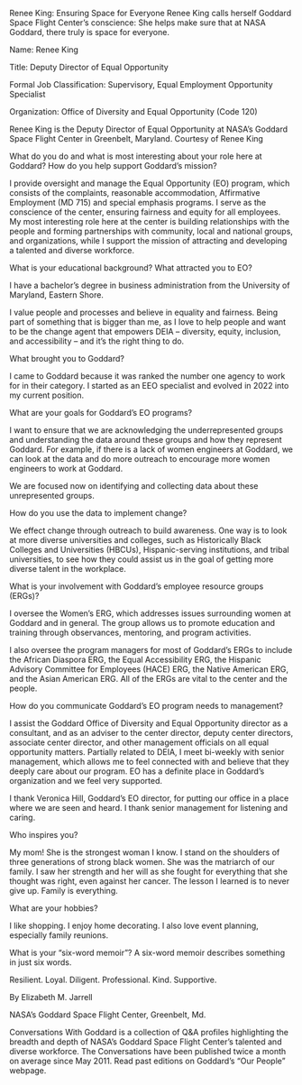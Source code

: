 Renee King: Ensuring Space for Everyone 
 Renee King calls herself Goddard Space Flight Center’s conscience: She helps make sure that at NASA Goddard, there truly is space for everyone.

Name: Renee King

Title: Deputy Director of Equal Opportunity

Formal Job Classification: Supervisory, Equal Employment Opportunity Specialist

Organization: Office of Diversity and Equal Opportunity (Code 120)

Renee King is the Deputy Director of Equal Opportunity at NASA’s Goddard Space Flight Center in Greenbelt, Maryland. Courtesy of Renee King

What do you do and what is most interesting about your role here at Goddard? How do you help support Goddard’s mission?

I provide oversight and manage the Equal Opportunity (EO) program, which consists of the complaints, reasonable accommodation, Affirmative Employment (MD 715) and special emphasis programs. I serve as the conscience of the center, ensuring fairness and equity for all employees. My most interesting role here at the center is building relationships with the people and forming partnerships with community, local and national groups, and organizations, while I support the mission of attracting and developing a talented and diverse workforce.

What is your educational background? What attracted you to EO?

I have a bachelor’s degree in business administration from the University of Maryland, Eastern Shore.

I value people and processes and believe in equality and fairness. Being part of something that is bigger than me, as I love to help people and want to be the change agent that empowers DEIA – diversity, equity, inclusion, and accessibility – and it’s the right thing to do.

What brought you to Goddard?

I came to Goddard because it was ranked the number one agency to work for in their category. I started as an EEO specialist and evolved in 2022 into my current position.

What are your goals for Goddard’s EO programs?

I want to ensure that we are acknowledging the underrepresented groups and understanding the data around these groups and how they represent Goddard. For example, if there is a lack of women engineers at Goddard, we can look at the data and do more outreach to encourage more women engineers to work at Goddard.

We are focused now on identifying and collecting data about these unrepresented groups.

How do you use the data to implement change?

We effect change through outreach to build awareness. One way is to look at more diverse universities and colleges, such as Historically Black Colleges and Universities (HBCUs), Hispanic-serving institutions, and tribal universities, to see how they could assist us in the goal of getting more diverse talent in the workplace.

What is your involvement with Goddard’s employee resource groups (ERGs)?

I oversee the Women’s ERG, which addresses issues surrounding women at Goddard and in general. The group allows us to promote education and training through observances, mentoring, and program activities.

I also oversee the program managers for most of Goddard’s ERGs to include the African Diaspora ERG, the Equal Accessibility ERG, the Hispanic Advisory Committee for Employees (HACE) ERG, the Native American ERG, and the Asian American ERG. All of the ERGs are vital to the center and the people.

How do you communicate Goddard’s EO program needs to management?

I assist the Goddard Office of Diversity and Equal Opportunity director as a consultant, and as an adviser to the center director, deputy center directors, associate center director, and other management officials on all equal opportunity matters. Partially related to DEIA, I meet bi-weekly with senior management, which allows me to feel connected with and believe that they deeply care about our program. EO has a definite place in Goddard’s organization and we feel very supported.

I thank Veronica Hill, Goddard’s EO director, for putting our office in a place where we are seen and heard. I thank senior management for listening and caring.

Who inspires you?

My mom! She is the strongest woman I know. I stand on the shoulders of three generations of strong black women. She was the matriarch of our family. I saw her strength and her will as she fought for everything that she thought was right, even against her cancer. The lesson I learned is to never give up. Family is everything.

What are your hobbies?

I like shopping. I enjoy home decorating. I also love event planning, especially family reunions.

What is your “six-word memoir”? A six-word memoir describes something in just six words.

Resilient. Loyal. Diligent. Professional. Kind. Supportive.

By Elizabeth M. Jarrell

NASA’s Goddard Space Flight Center, Greenbelt, Md.

Conversations With Goddard is a collection of Q&A profiles highlighting the breadth and depth of NASA’s Goddard Space Flight Center’s talented and diverse workforce. The Conversations have been published twice a month on average since May 2011. Read past editions on Goddard’s “Our People” webpage.